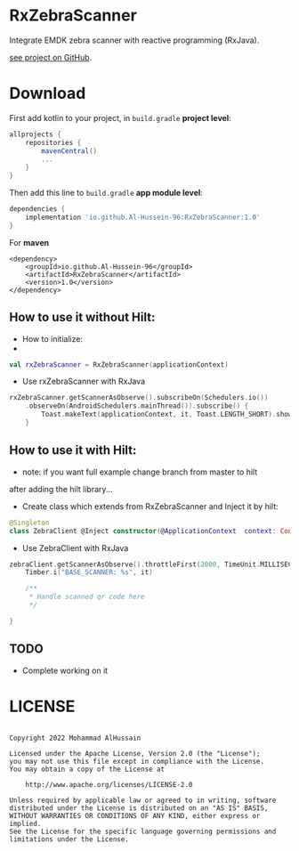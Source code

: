 # RxZebraScanner
Integrate EMDK zebra scanner with reactive programming (RxJava).

[see project on GitHub](https://github.com/Al-Hussein-96/RxZebraScanner).



# Download

First add kotlin to your project, in `build.gradle` **project level**:

```gradle
allprojects {
    repositories {
        mavenCentral()
        ...
    }
}
```

Then add this line to `build.gradle` **app module level**:

```gradle
dependencies {
	implementation 'io.github.Al-Hussein-96:RxZebraScanner:1.0'
}
```

For **maven**

```maven
<dependency>
    <groupId>io.github.Al-Hussein-96</groupId>
    <artifactId>RxZebraScanner</artifactId>
    <version>1.0</version>
</dependency>
```

## How to use it without Hilt:

* How to initialize:
* 
```kotlin
val rxZebraScanner = RxZebraScanner(applicationContext)
```

* Use rxZebraScanner with RxJava

```kotlin
rxZebraScanner.getScannerAsObserve().subscribeOn(Schedulers.io())
    .observeOn(AndroidSchedulers.mainThread()).subscribe() {
        Toast.makeText(applicationContext, it, Toast.LENGTH_SHORT).show()
    }
```

## How to use it with Hilt:

* note: if you want full example change branch from master to hilt

after adding the hilt library...

* Create class which extends from RxZebraScanner and Inject it by hilt:

```kotlin
@Singleton
class ZebraClient @Inject constructor(@ApplicationContext  context: Context) : RxZebraScanner(context)
```

* Use ZebraClient with RxJava
```kotlin
zebraClient.getScannerAsObserve().throttleFirst(2000, TimeUnit.MILLISECONDS).subscribe {
    Timber.i("BASE_SCANNER: %s", it)

    /**
     * Handle scanned qr code here
     */

}
```




## TODO
* Complete working on it

# LICENSE
```

Copyright 2022 Mohammad AlHussain

Licensed under the Apache License, Version 2.0 (the "License");
you may not use this file except in compliance with the License.
You may obtain a copy of the License at

    http://www.apache.org/licenses/LICENSE-2.0

Unless required by applicable law or agreed to in writing, software
distributed under the License is distributed on an "AS IS" BASIS,
WITHOUT WARRANTIES OR CONDITIONS OF ANY KIND, either express or implied.
See the License for the specific language governing permissions and
limitations under the License.

```

